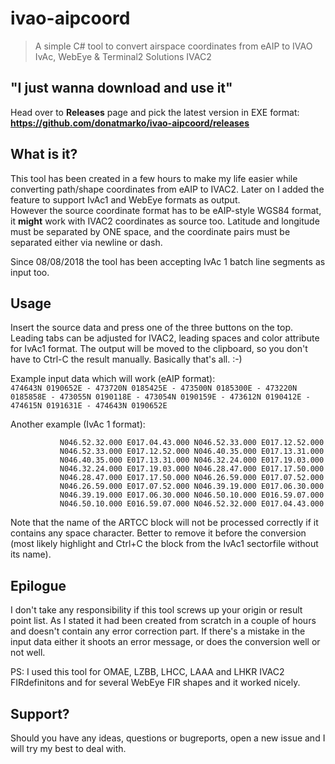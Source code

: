 # ivao-aipcoord
> A simple C# tool to convert airspace coordinates from eAIP to IVAO IvAc, WebEye & Terminal2 Solutions IVAC2

## "I just wanna download and use it"
Head over to **Releases** page and pick the latest version in EXE format:
**https://github.com/donatmarko/ivao-aipcoord/releases**


## What is it?
This tool has been created in a few hours to make my life easier while converting path/shape coordinates from eAIP to IVAC2. Later on I added the feature to support IvAc1 and WebEye formats as output.   
However the source coordinate format has to be eAIP-style WGS84 format, it **might** work with IVAC2 coordinates as source too. Latitude and longitude must be separated by ONE space, and the coordinate pairs must be separated either via newline or dash.

Since 08/08/2018 the tool has been accepting IvAc 1 batch line segments as input too.

## Usage
Insert the source data and press one of the three buttons on the top. Leading tabs can be adjusted for IVAC2, leading spaces and color attribute for IvAc1 format. The output will be moved to the clipboard, so you don't have to Ctrl-C the result manually. Basically that's all. :-)   

Example input data which will work (eAIP format):  
`474643N 0190652E - 473720N 0185425E - 473500N 0185300E - 473220N 0185858E - 473055N 0190118E - 473054N 0190159E - 473612N 0190412E - 474615N 0191631E - 474643N 0190652E`


Another example (IvAc 1 format):
```
           N046.52.32.000 E017.04.43.000 N046.52.33.000 E017.12.52.000
           N046.52.33.000 E017.12.52.000 N046.40.35.000 E017.13.31.000
           N046.40.35.000 E017.13.31.000 N046.32.24.000 E017.19.03.000
           N046.32.24.000 E017.19.03.000 N046.28.47.000 E017.17.50.000
           N046.28.47.000 E017.17.50.000 N046.26.59.000 E017.07.52.000
           N046.26.59.000 E017.07.52.000 N046.39.19.000 E017.06.30.000
           N046.39.19.000 E017.06.30.000 N046.50.10.000 E016.59.07.000
           N046.50.10.000 E016.59.07.000 N046.52.32.000 E017.04.43.000
```
Note that the name of the ARTCC block will not be processed correctly if it contains any space character. Better to remove it before the conversion (most likely highlight and Ctrl+C the block from the IvAc1 sectorfile without its name).

## Epilogue
I don't take any responsibility if this tool screws up your origin or result point list. As I stated it had been created from scratch in a couple of hours and doesn't contain any error correction part. If there's a mistake in the input data either it shoots an error message, or does the conversion well or not well.  

PS: I used this tool for OMAE, LZBB, LHCC, LAAA and LHKR IVAC2 FIRdefinitons and for several WebEye FIR shapes and it worked nicely.

## Support?
Should you have any ideas, questions or bugreports, open a new issue and I will try my best to deal with.
